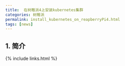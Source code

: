 ```yaml
---
title:  在树莓派4上安装kubernetes集群
categories: 树莓派
permalink: install_kubernetes_on_reapberryPi4.html
tags: [news]
---
```


## 1. 简介



{% include links.html %}